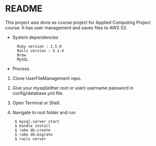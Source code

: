 # README

This project was done as course project for Applied Computing Project course. It has user management and saves files to AWS S3.

* System dependencies

        Ruby version : 2.5.0
        Rails version : 5.1.4
        Brew
        MySQL

* Process

1. Clone UserFileManagement repo.
2. Give your mysql(either root or user) username password in config/database.yml file.
3. Open Terminal or Shell.
4. Navigate to root folder and run

        $ mysql.server start
        $ bundle install
        $ rake db:create
        $ rake db:migrate
        $ rails server
